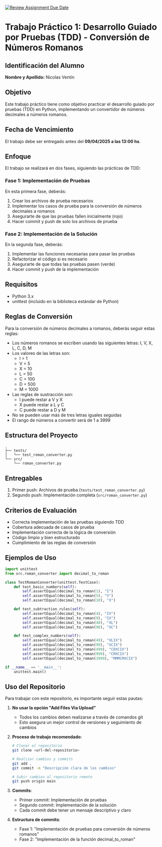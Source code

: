 [![Review Assignment Due Date](https://classroom.github.com/assets/deadline-readme-button-22041afd0340ce965d47ae6ef1cefeee28c7c493a6346c4f15d667ab976d596c.svg)](https://classroom.github.com/a/IjdyOxY5)
# Trabajo Práctico 1: Desarrollo Guiado por Pruebas (TDD) - Conversión de Números Romanos

## Identificación del Alumno
**Nombre y Apellido:** Nicolas Ventin

## Objetivo
Este trabajo práctico tiene como objetivo practicar el desarrollo guiado por pruebas (TDD) en Python, implementando un convertidor de números decimales a números romanos.

## Fecha de Vencimiento
El trabajo debe ser entregado antes del **09/04/2025 a las 13:00 hs**.

## Enfoque
El trabajo se realizará en dos fases, siguiendo las prácticas de TDD:

### Fase 1: Implementación de Pruebas
En esta primera fase, deberás:
1. Crear los archivos de prueba necesarios
2. Implementar los casos de prueba para la conversión de números decimales a romanos
3. Asegurarte de que las pruebas fallen inicialmente (rojo)
4. Hacer commit y push de solo los archivos de prueba

### Fase 2: Implementación de la Solución
En la segunda fase, deberás:
1. Implementar las funciones necesarias para pasar las pruebas
2. Refactorizar el código si es necesario
3. Asegurarte de que todas las pruebas pasen (verde)
4. Hacer commit y push de la implementación

## Requisitos
- Python 3.x
- unittest (incluido en la biblioteca estándar de Python)

## Reglas de Conversión
Para la conversión de números decimales a romanos, deberás seguir estas reglas:
- Los números romanos se escriben usando las siguientes letras: I, V, X, L, C, D, M
- Los valores de las letras son:
  - I = 1
  - V = 5
  - X = 10
  - L = 50
  - C = 100
  - D = 500
  - M = 1000
- Las reglas de sustracción son:
  - I puede restar a V y X
  - X puede restar a L y C
  - C puede restar a D y M
- No se pueden usar más de tres letras iguales seguidas
- El rango de números a convertir será de 1 a 3999

## Estructura del Proyecto
```
.
├── tests/
│   └── test_roman_converter.py
└── src/
    └── roman_converter.py
```

## Entregables
1. Primer push: Archivos de prueba (`tests/test_roman_converter.py`)
2. Segundo push: Implementación completa (`src/roman_converter.py`)

## Criterios de Evaluación
- Correcta implementación de las pruebas siguiendo TDD
- Cobertura adecuada de casos de prueba
- Implementación correcta de la lógica de conversión
- Código limpio y bien estructurado
- Cumplimiento de las reglas de conversión

## Ejemplos de Uso
```python
import unittest
from src.roman_converter import decimal_to_roman

class TestRomanConverter(unittest.TestCase):
    def test_basic_numbers(self):
        self.assertEqual(decimal_to_roman(1), "I")
        self.assertEqual(decimal_to_roman(5), "V")
        self.assertEqual(decimal_to_roman(10), "X")

    def test_subtraction_rules(self):
        self.assertEqual(decimal_to_roman(4), "IV")
        self.assertEqual(decimal_to_roman(9), "IX")
        self.assertEqual(decimal_to_roman(40), "XL")
        self.assertEqual(decimal_to_roman(90), "XC")

    def test_complex_numbers(self):
        self.assertEqual(decimal_to_roman(49), "XLIX")
        self.assertEqual(decimal_to_roman(99), "XCIX")
        self.assertEqual(decimal_to_roman(499), "CDXCIX")
        self.assertEqual(decimal_to_roman(999), "CMXCIX")
        self.assertEqual(decimal_to_roman(3999), "MMMCMXCIX")

if __name__ == '__main__':
    unittest.main()
```

## Uso del Repositorio
Para trabajar con este repositorio, es importante seguir estas pautas:

1. **No usar la opción "Add Files Via Upload"**
   - Todos los cambios deben realizarse a través de comandos git
   - Esto asegura un mejor control de versiones y seguimiento de cambios

2. **Proceso de trabajo recomendado**:
   ```bash
   # Clonar el repositorio
   git clone <url-del-repositorio>

   # Realizar cambios y commits
   git add .
   git commit -m "Descripción clara de los cambios"

   # Subir cambios al repositorio remoto
   git push origin main
   ```

3. **Commits**:
   - Primer commit: Implementación de pruebas
   - Segundo commit: Implementación de la solución
   - Cada commit debe tener un mensaje descriptivo y claro

4. **Estructura de commits**:
   - Fase 1: "Implementación de pruebas para conversión de números romanos"
   - Fase 2: "Implementación de la función decimal_to_roman"